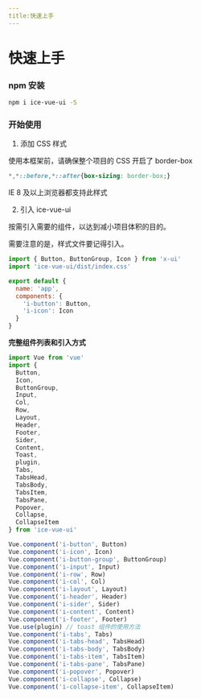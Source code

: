 ```yaml
---
title:快速上手
---
```


# 快速上手

### npm 安装

```bash
npm i ice-vue-ui -S
```

### 开始使用

1. 添加 CSS 样式

使用本框架前，请确保整个项目的 CSS 开启了 border-box

```CSS
*,*::before,*::after{box-sizing: border-box;}
```

IE 8 及以上浏览器都支持此样式

2. 引入 ice-vue-ui

按需引入需要的组件，以达到减小项目体积的目的。

需要注意的是，样式文件要记得引入。

```js
import { Button, ButtonGroup, Icon } from 'x-ui'
import 'ice-vue-ui/dist/index.css'

export default {
  name: 'app',
  components: {
    'i-button': Button,
    'i-icon': Icon
  }
}
```

**完整组件列表和引入方式**

```js
import Vue from 'vue'
import {
  Button,
  Icon,
  ButtonGroup,
  Input,
  Col,
  Row,
  Layout,
  Header,
  Footer,
  Sider,
  Content,
  Toast,
  plugin,
  Tabs,
  TabsHead,
  TabsBody,
  TabsItem,
  TabsPane,
  Popover,
  Collapse,
  CollapseItem
} from 'ice-vue-ui'

Vue.component('i-button', Button)
Vue.component('i-icon', Icon)
Vue.component('i-button-group', ButtonGroup)
Vue.component('i-input', Input)
Vue.component('i-row', Row)
Vue.component('i-col', Col)
Vue.component('i-layout', Layout)
Vue.component('i-header', Header)
Vue.component('i-sider', Sider)
Vue.component('i-content', Content)
Vue.component('i-footer', Footer)
Vue.use(plugin) // toast 组件的使用方法
Vue.component('i-tabs', Tabs)
Vue.component('i-tabs-head', TabsHead)
Vue.component('i-tabs-body', TabsBody)
Vue.component('i-tabs-item', TabsItem)
Vue.component('i-tabs-pane', TabsPane)
Vue.component('i-popover', Popover)
Vue.component('i-collapse', Collapse)
Vue.component('i-collapse-item', CollapseItem)
```
